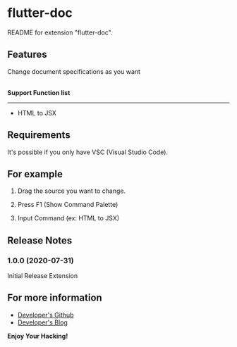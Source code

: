 # flutter-doc

README for extension "flutter-doc". 

## Features
Change document specifications as you want
<br /><br />

**Support Function list**
- - -
- HTML to JSX

## Requirements

It's possible if you only have VSC (Visual Studio Code).


## For example

1. Drag the source you want to change.

2. Press F1 (Show Command Palette)

3. Input Command (ex: HTML to JSX)

## Release Notes

### 1.0.0 (2020-07-31)

Initial Release Extension

## For more information

* [Developer's Github](https://github.com/dev4us/flutter-doc)
* [Developer's Blog](https://dev4us.github.io)

**Enjoy Your Hacking!**
